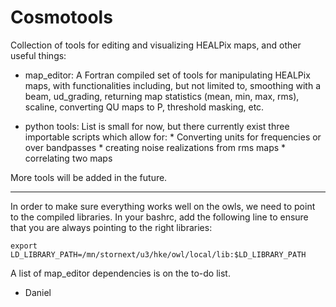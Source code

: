 # Cosmotools
Collection of tools for editing and visualizing HEALPix maps, and other useful things:

* map_editor:
  A Fortran compiled set of tools for manipulating HEALPix maps, with functionalities including, 
  but not limited to, smoothing with a beam, ud_grading, returning map statistics (mean, min, max, rms),
  scaline, converting QU maps to P, threshold masking, etc.

* python tools:
  List is small for now, but there currently exist three importable scripts which allow for:
       * Converting units for frequencies or over bandpasses
       * creating noise realizations from rms maps
       * correlating two maps

More tools will be added in the future.

---------------------------------------------------

In order to make sure everything works well on the owls, we need to point to the compiled libraries.
In your bashrc, add the following line to ensure that you are always pointing to the right libraries:

`export LD_LIBRARY_PATH=/mn/stornext/u3/hke/owl/local/lib:$LD_LIBRARY_PATH`

A list of map_editor dependencies is on the to-do list.

- Daniel


